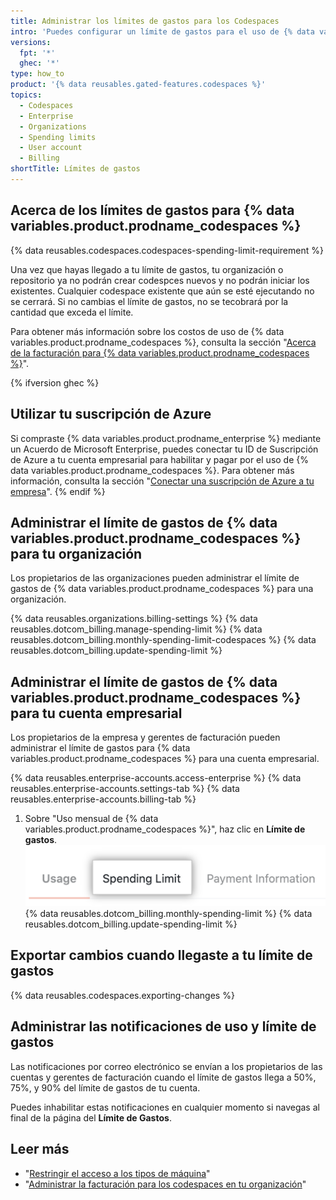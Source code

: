 ```yaml
---
title: Administrar los límites de gastos para los Codespaces
intro: 'Puedes configurar un límite de gastos para el uso de {% data variables.product.prodname_codespaces %}.'
versions:
  fpt: '*'
  ghec: '*'
type: how_to
product: '{% data reusables.gated-features.codespaces %}'
topics:
  - Codespaces
  - Enterprise
  - Organizations
  - Spending limits
  - User account
  - Billing
shortTitle: Límites de gastos
---
```


## Acerca de los límites de gastos para {% data variables.product.prodname_codespaces %}

{% data reusables.codespaces.codespaces-spending-limit-requirement %}

Una vez que hayas llegado a tu límite de gastos, tu organización o repositorio ya no podrán crear codespces nuevos y no podrán iniciar los existentes. Cualquier codespace existente que aún se esté ejecutando no se cerrará. Si no cambias el límite de gastos, no se tecobrará por la cantidad que exceda el límite.

Para obtener más información sobre los costos de uso de {% data variables.product.prodname_codespaces %}, consulta la sección "[Acerca de la facturación para {% data variables.product.prodname_codespaces %}](/billing/managing-billing-for-github-codespaces/about-billing-for-codespaces)".

{% ifversion ghec %}
## Utilizar tu suscripción de Azure
Si compraste {% data variables.product.prodname_enterprise %} mediante un Acuerdo de Microsoft Enterprise, puedes conectar tu ID de Suscripción de Azure a tu cuenta empresarial para habilitar y pagar por el uso de {% data variables.product.prodname_codespaces %}. Para obtener más información, consulta la sección "[Conectar una suscripción de Azure a tu empresa](/billing/managing-billing-for-your-github-account/connecting-an-azure-subscription-to-your-enterprise)".
{% endif %}

## Administrar el límite de gastos de {% data variables.product.prodname_codespaces %} para tu organización

Los propietarios de las organizaciones pueden administrar el límite de gastos de {% data variables.product.prodname_codespaces %} para una organización.

{% data reusables.organizations.billing-settings %}
{% data reusables.dotcom_billing.manage-spending-limit %}
{% data reusables.dotcom_billing.monthly-spending-limit-codespaces %}
{% data reusables.dotcom_billing.update-spending-limit %}

## Administrar el límite de gastos de {% data variables.product.prodname_codespaces %} para tu cuenta empresarial

Los propietarios de la empresa y gerentes de facturación pueden administrar el límite de gastos para {% data variables.product.prodname_codespaces %} para una cuenta empresarial.

{% data reusables.enterprise-accounts.access-enterprise %}
{% data reusables.enterprise-accounts.settings-tab %}
{% data reusables.enterprise-accounts.billing-tab %}
1. Sobre "Uso mensual de {% data variables.product.prodname_codespaces %}", haz clic en **Límite de gastos**. ![Pestaña de límite de gastos](/assets/images/help/settings/spending-limit-tab-enterprise.png)
{% data reusables.dotcom_billing.monthly-spending-limit %}
{% data reusables.dotcom_billing.update-spending-limit %}

## Exportar cambios cuando llegaste a tu límite de gastos

{% data reusables.codespaces.exporting-changes %}
## Administrar las notificaciones de uso y límite de gastos

Las notificaciones por correo electrónico se envían a los propietarios de las cuentas y gerentes de facturación cuando el límite de gastos llega a 50%, 75%, y 90% del límite de gastos de tu cuenta.

Puedes inhabilitar estas notificaciones en cualquier momento si navegas al final de la página del **Límite de Gastos**.

## Leer más

- "[Restringir el acceso a los tipos de máquina](/codespaces/managing-codespaces-for-your-organization/restricting-access-to-machine-types)"
- "[Administrar la facturación para los codespaces en tu organización](/codespaces/managing-codespaces-for-your-organization/managing-billing-for-codespaces-in-your-organization)"
